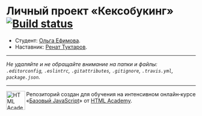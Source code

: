 # Личный проект «Кексобукинг» [![Build status][travis-image]][travis-url]

* Студент: [Ольга Ефимова](https://up.htmlacademy.ru/javascript/11/user/302633).
* Наставник: [Ренат Туктаров](https://up.htmlacademy.ru/javascript/11/user/408799).

---

_Не удаляйте и не обращайте внимание на папки и файлы:_<br>
_`.editorconfig`, `.eslintrc`, `.gitattributes`, `.gitignore`, `.travis.yml`, `package.json`._

---

<a href="https://htmlacademy.ru/intensive/javascript"><img align="left" width="50" height="50" title="HTML Academy" src="https://up.htmlacademy.ru/static/img/intensive/javascript/logo-for-github.svg"></a>

Репозиторий создан для обучения на интенсивном онлайн‑курсе «[Базовый JavaScript](https://htmlacademy.ru/intensive/javascript)» от [HTML Academy](https://htmlacademy.ru).

[travis-image]: https://travis-ci.org/htmlacademy-javascript/302633-keksobooking.svg?branch=master
[travis-url]: https://travis-ci.org/htmlacademy-javascript/302633-keksobooking
